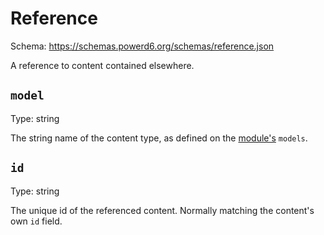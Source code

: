 # Reference

Schema: https://schemas.powerd6.org/schemas/reference.json

A reference to content contained elsewhere.

## `model`

Type: string

The string name of the content type, as defined on the [module's](module.md) `models`.

## `id`

Type: string

The unique id of the referenced content. Normally matching the content's own `id` field.